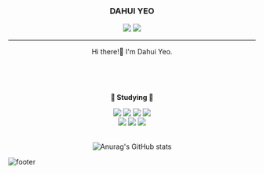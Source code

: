 <div align="center" style="overflow: hidden; width: 100%">

### DAHUI YEO

<a href="https://github.com/yeodahui"><img src="https://hits.seeyoufarm.com/api/count/incr/badge.svg?url=https%3A%2F%2Fgithub.com%2Fyeodahui&count_bg=%23000000&title_bg=%23000000&icon=github.svg&icon_color=%23E7E7E7&title=+Github&edge_flat=true"/></a> <a href="https://velog.io/@devsaza"><img src="https://img.shields.io/badge/devsaza.log-3DDC84?style=flat-square&logo=Velog&logoColor=white"/></a>

---

Hi there!👋
I'm Dahui Yeo.

<br><br>

</div>

<div align="center">
  
  <strong>📝 Studying 📝</strong>
  
<img src="https://img.shields.io/badge/HTML-E34F26?style=flat-square&logo=HTML5&logoColor=white"/>
<img src="https://img.shields.io/badge/CSS-1572B6?style=flat-square&logo=CSS3&logoColor=white"/>
<img src="https://img.shields.io/badge/SaSS-CC6699?style=flat-square&logo=Sass&logoColor=white"/>
<img src="https://img.shields.io/badge/JavaScript-F7E018?style=flat-square&logo=JavaScript&logoColor=white"/><br>
<img src="https://img.shields.io/badge/TypeScript-3178C6?style=flat-square&logo=TypeScript&logoColor=white"/>
<img src="https://img.shields.io/badge/React.js-61DAFB?style=flat-square&logo=React&logoColor=white"/>
<img src="https://img.shields.io/badge/Python-3776AB?style=flat-square&logo=Python&logoColor=white"/>

</div>
<br>

  <div align="center">
  
![Anurag's GitHub stats](https://github-readme-stats.vercel.app/api?username=yeodahui&count_private=true&show_icons=true&theme=graywhite)

  </div>

![footer](https://capsule-render.vercel.app/api?type=waving&color=auto&height=200&section=footer&20render)
